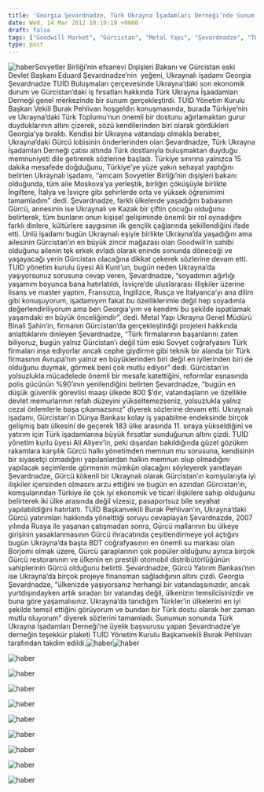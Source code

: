 ```yaml
---
title: 'Georgia Şevardnadze, Türk Ukrayna İşadamları Derneği’nde Sunum Yaptı'
date: Wed, 14 Mar 2012 10:19:19 +0000
draft: false
tags: ["Goodwill Market", "Gürcistan", "Metal Yapı", "Şevardnadze", "TUİD", "TUİD (Türk Ukrayna İşadamları Derneği)", "yatırım"]
type: post
---
```



![haber](http://arsiv.tuid.org.ua/images/haber/gia.jpg)Sovyetler Birliği’nin efsanevi Dışişleri Bakanı ve Gürcistan eski Devlet Başkanı Eduard Şevardnadze’nin  yeğeni, Ukraynalı işadamı Georgia Şevardnadze TUİD Buluşmaları çerçevesinde Ukrayna’daki son ekonomik durum ve Gürcistan’daki iş fırsatları hakkında Türk Ukrayna İşaadamları Derneği genel merkezinde bir sunum gerçekleştirdi. TUİD Yönetim Kurulu Başkan Vekili Burak Pehlivan hoşgeldin konuşmasında, burada Türkiye’nin ve Ukrayna’daki Türk Toplumu’nun önemli bir dostunu ağırlamaktan gurur duyduklarının altını çizerek, sözü kendilerinden biri olarak gördükleri Georgia’ya bıraktı.
Kendisi bir Ukrayna vatandaşı olmakla beraber, Ukrayna’daki Gürcü lobisinin önderlerinden olan Şevardnadze, Türk Ukrayna İşadamları Derneği çatısı altında Türk dostlarıyla buluşmaktan duyduğu memnuniyeti dile getirerek sözlerine başladı. Türkiye sınırına yalnızca 15 dakika mesafede doğduğunu, Türkiye’ye yüze yakın sehayat yaptığını belirten Ukraynalı işadamı, “amcam Sovyetler Birliği’nin dışişleri bakanı olduğunda, tüm aile Moskova’ya yerleştik, birliğin çöküşüyle birlikte İngiltere, İtalya ve İsviçre gibi şehirlerde orta ve yüksek öğrenimimi tamamladım” dedi. Şevardnadze, farklı ülkelerde yaşadığını babasının Gürcü, annesinin ise Ukraynalı ve Kazak bir çiftin çocuğu olduğunu belirterek, tüm bunların onun kişisel gelişiminde önemli bir rol oynadığını farklı dinlere, kültürlere saygısının ilk gençlik çağlarında şekillendiğini ifade etti. Ünlü işadamı bugün Ukraynalı eşiyle birlikte Ukrayna’da yaşadığını ama ailesinin Gürcistan’ın en büyük zincir mağazası olan Goodwill’in sahibi olduğunu ailenin tek erkek evladı olarak eninde sonunda döneceği ve yaşayacağı yerin Gürcistan olacağına dikkat çekerek sözlerine devam etti.
TUİD yönetim kurulu üyesi Ali Kunt’un, bugün neden Ukrayna’da yaşıyorsunuz sorusuna cevap veren, Şevardnadze, “soyadımın ağırlığı yaşamım boyunca bana hatırlatıldı, İsviçre’de uluslararası illişkiler üzerine lisans ve master yaptım, Fransızca, İngilizce, Rusça ve İtalyanca’yı ana dilim gibi konuşuyorum, işadamıyım fakat bu özelliklerimle değil hep soyadımla değerlendiriliyorum ama ben Georgia’yım ve kendimi bu şekilde ispatlamak yaşamdaki en büyük önceliğimdir”, dedi.
Metal Yapı Ukrayna Genel Müdürü Binali Şahin’in, firmanın Gürcistan’da gerçekleştirdiği projeleri hakkında anlattıklarını dinleyen Şevardnadze, “Türk firmalarının başarılarını zaten biliyoruz, bugün yalnız Gürcistan’ı değil tüm eski Sovyet coğrafyasını Türk firmaları inşa ediyorlar ancak cephe giydirme gibi teknik bir alanda bir Türk firmasının Avrupa’nın yalnız en büyüklerinden biri değil en iyilerinden biri de olduğunu duymak, görmek beni çok mutlu ediyor” dedi.
Gürcistan’ın yolsuzlukla mücadelede önemli bir mesafe katettiğini, reformlar esnasında polis gücünün %90’ının yenilendiğini belirten Şevardnadze, “bugün en düşük güvenlik görevlisi maaşı ülkede 800 $’dır, vatandaşların ve özellikle devlet memurlarının refah düzeyini yükseltemezseniz, yolsuzlukla yalnız cezai önlemlerle başa çıkamazsınız” diyerek sözlerine devam etti. Ukraynalı işadamı, Gürcistan’ın Dünya Bankası kolay iş yapabilme endeksinde birçok gelişmiş batı ülkesini de geçerek 183 ülke arasında 11. sıraya yükseldiğini ve yatırım için Türk işadamlarına büyük fırsatlar sunduğunun altını çizdi.
TUİD yönetim kurlu üyesi Ali Aliyev’in, peki dışardan bakıldığında güzel gözüken rakamlara karşılık Gürcü halkı yönetimden memnun mu sorusuna, kendisinin bir siyasetçi olmadığını yapılanlardan halkın memnun olup olmadığını yapılacak seçimlerde görmenin mümkün olacağını söyleyerek yanıtlayan Şevardnadze, Gürcü kökenli bir Ukraynalı olarak Gürcistan’ın komşularıyla iyi ilişkiler içersinden olmasını arzu ettiğini ve bugün en azından Gürcistan’ın, komşularından Türkiye ile çok iyi ekonomik ve ticari ilişkilere sahip olduğunu belirterek iki ülke arasında değil vizesiz, pasaportsuz bile seyahat yapılabildiğini hatırlattı.
TUİD Başkanvekili Burak Pehlivan’ın, Ukrayna’daki Gürcü yatırımları hakkında yönelttiği soruyu cevaplayan Şevardnazde, 2007 yılında Rusya ile yaşanan çatışmadan sonra, Gürcü mallarının bu ülkeye girişinin yasaklanmasının Gürcü ihracatında çeşitlendirmeye yol açtığını bugün Ukrayna’da başta BDT coğrafyasının en önemli su markası olan Borjomi olmak üzere, Gürcü şaraplarının çok popüler olduğunu ayrıca birçok Gürcü restoranının ve ülkenin en prestijli otomobil distribütörlüğünün sahiplerinin Gürcü olduğunu belirtti. Şevardnadze, Gürcü Yatırım Bankası’nın ise Ukrayna’da birçok projeye finansman sağladığının altını çizdi.
Georgia Şevardnadze, “ülkenizde yaşıyorsanız herhangi bir vatandaşsınızdır, ancak yurtdışındayken artık sıradan bir vatandaş değil, ülkenizin temsilcisinizdir ve buna göre yaşamalısınız. Ukrayna’da tanıdığım Türkler’in ülkelerini en iyi şekilde temsil ettiğini görüyorum ve bundan bir Türk dostu olarak her zaman mutlu oluyorum” diyerek sözlerini tamamladı.
Sunumun sonunda Türk Ukrayna İşadamları Derneği’ne üyelik başvurusu yapan Şevardnadze’ye derneğin teşekkür plaketi TUİD Yönetim Kurulu Başkanvekili Burak Pehlivan tarafından takdim edildi.![haber](http://arsiv.tuid.org.ua/images/haber/gia1.jpg)![haber](http://arsiv.tuid.org.ua/images/haber/gia2.jpg)

![haber](http://arsiv.tuid.org.ua/images/haber/gia3.jpg)

![haber](http://arsiv.tuid.org.ua/images/haber/gia4.jpg)

![haber](http://arsiv.tuid.org.ua/images/haber/gia5.jpg)

![haber](http://arsiv.tuid.org.ua/images/haber/gia6.jpg)

![haber](http://arsiv.tuid.org.ua/images/haber/gia7.jpg)

![haber](http://arsiv.tuid.org.ua/images/haber/gia8.jpg)

![haber](http://arsiv.tuid.org.ua/images/haber/gia9.jpg)

![haber](http://arsiv.tuid.org.ua/images/haber/gia11.jpg)

![haber](http://arsiv.tuid.org.ua/images/haber/gia13.jpg)
